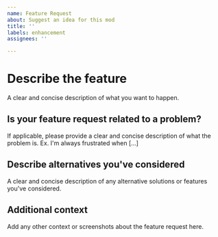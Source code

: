 ```yaml
---
name: Feature Request
about: Suggest an idea for this mod
title: ''
labels: enhancement
assignees: ''

---
```


# Describe the feature
A clear and concise description of what you want to happen.

## Is your feature request related to a problem?
If applicable, please provide a clear and concise description of what the problem is. Ex. I'm always frustrated when [...]

## Describe alternatives you've considered
A clear and concise description of any alternative solutions or features you've considered.

## Additional context
Add any other context or screenshots about the feature request here.
